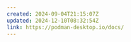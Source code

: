 ```yaml
---
created: 2024-09-04T21:15:07Z
updated: 2024-12-10T08:32:54Z
link: https://podman-desktop.io/docs/
---
```

